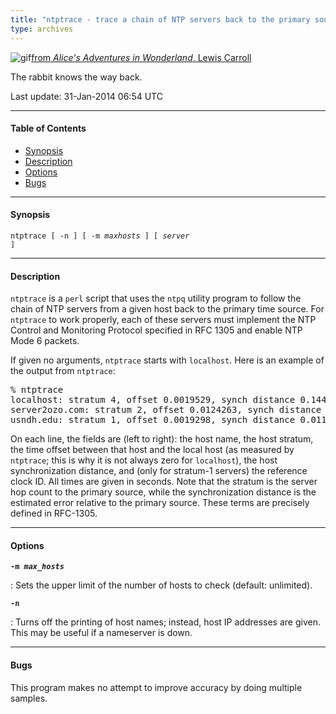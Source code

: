```yaml
---
title: "ntptrace - trace a chain of NTP servers back to the primary source"
type: archives
---
```


![gif](/archives/pic/alice13.gif)[from _Alice's Adventures in Wonderland_, Lewis Carroll](/reflib/pictures)

The rabbit knows the way back.

Last update: 31-Jan-2014 06:54 UTC

* * *

#### Table of Contents

* [Synopsis](/archives/4.2.8-series/ntptrace/#synopsis)
* [Description](/archives/4.2.8-series/ntptrace/#description)
* [Options](/archives/4.2.8-series/ntptrace/#options)
* [Bugs](/archives/4.2.8-series/ntptrace/#bugs)

* * *

#### Synopsis

<code>ntptrace [ -n ] [ -m _maxhosts_ ] [ _server_ ]</code>

* * *

#### Description

<code>ntptrace</code> is a <code>perl</code> script that uses the <code>ntpq</code> utility program to follow the chain of NTP servers from a given host back to the primary time source. For <code>ntptrace</code> to work properly, each of these servers must implement the NTP Control and Monitoring Protocol specified in RFC 1305 and enable NTP Mode 6 packets.

If given no arguments, <code>ntptrace</code> starts with <code>localhost</code>. Here is an example of the output from <code>ntptrace</code>:

<pre>% ntptrace
localhost: stratum 4, offset 0.0019529, synch distance 0.144135
server2ozo.com: stratum 2, offset 0.0124263, synch distance 0.115784
usndh.edu: stratum 1, offset 0.0019298, synch distance 0.011993, refid 'WWVB'
</pre>

On each line, the fields are (left to right): the host name, the host stratum, the time offset between that host and the local host (as measured by <code>ntptrace</code>; this is why it is not always zero for <code>localhost</code>), the host synchronization distance, and (only for stratum-1 servers) the reference clock ID. All times are given in seconds. Note that the stratum is the server hop count to the primary source, while the synchronization distance is the estimated error relative to the primary source. These terms are precisely defined in RFC-1305.

* * *

#### Options

<code>**-m _max_hosts_**</code>

: Sets the upper limit of the number of hosts to check (default: unlimited).

<code>**-n**</code>

: Turns off the printing of host names; instead, host IP addresses are given. This may be useful if a nameserver is down.

* * *

#### Bugs

This program makes no attempt to improve accuracy by doing multiple samples.
